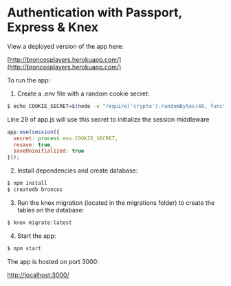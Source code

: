 # Authentication with Passport, Express & Knex

View a deployed version of the app here:

[http://broncosplayers.herokuapp.com/](http://broncosplayers.herokuapp.com/)

To run the app:

1. Create a .env file with a random cookie secret:

```sh
$ echo COOKIE_SECRET=$(node -e "require('crypto').randomBytes(48, function(ex, buf) { console.log(buf.toString('hex')) });") >> .env
```

Line 29 of app.js will use this secret to initialize the session middleware

```js
app.use(session({
  secret: process.env.COOKIE_SECRET,
  resave: true,
  saveUninitialized: true
}));
```

2. Install dependencies and create database:

```sh
$ npm install
$ createdb broncos
```

3. Run the knex migration (located in the migrations folder) to create the tables on the database:

```sh
$ knex migrate:latest
```

4. Start the app:

```sh
$ npm start
```

The app is hosted on port 3000:


[http://localhost:3000/](http://localhost:3000/)
